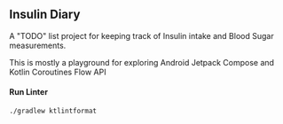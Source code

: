 ## Insulin Diary

A "TODO" list project for keeping track of Insulin intake and Blood Sugar measurements.

This is mostly a playground for exploring Android Jetpack Compose and Kotlin Coroutines Flow API

#### Run Linter
```bash 
./gradlew ktlintformat
```